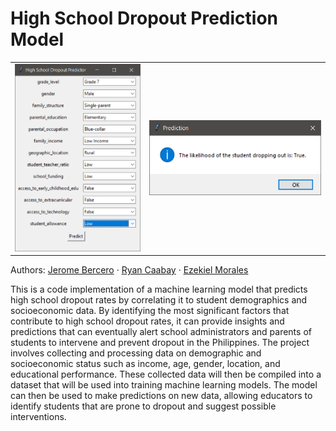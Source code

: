 # High School Dropout Prediction Model

<table align="center">
  <tr>
    <td><img src="images/high_school_dropout_predictor.png" height="300"></td>
    <td><img src="images/prediction.png" height="120"></td>
  </tr>
</table>

Authors: [Jerome Bercero](https://www.linkedin.com/in/jerome-esguerra-bercero/) · [Ryan Caabay](https://www.linkedin.com/in/ryancaabay/) · [Ezekiel Morales](https://www.linkedin.com/in/ezekiel-morales-b06383266/)

This is a code implementation of a machine learning model that predicts high school dropout rates by correlating it to student demographics and socioeconomic data. By identifying the most significant factors that contribute to high school dropout rates, it can provide insights and predictions that can eventually alert school administrators and parents of students to intervene and prevent dropout in the Philippines. The project involves collecting and processing data on demographic and socioeconomic status such as income, age, gender, location, and educational performance. These collected data will then be compiled into a dataset that will be used into training machine learning models. The model can then be used to make predictions on new data, allowing educators to identify students that are prone to dropout and suggest possible interventions.


